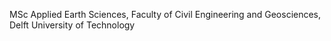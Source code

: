 MSc Applied Earth Sciences, Faculty of Civil Engineering and Geosciences, Delft University of Technology

<!---
debnovalina/debnovalina is a ✨ special ✨ repository because its `README.md` (this file) appears on your GitHub profile.
You can click the Preview link to take a look at your changes.
--->

